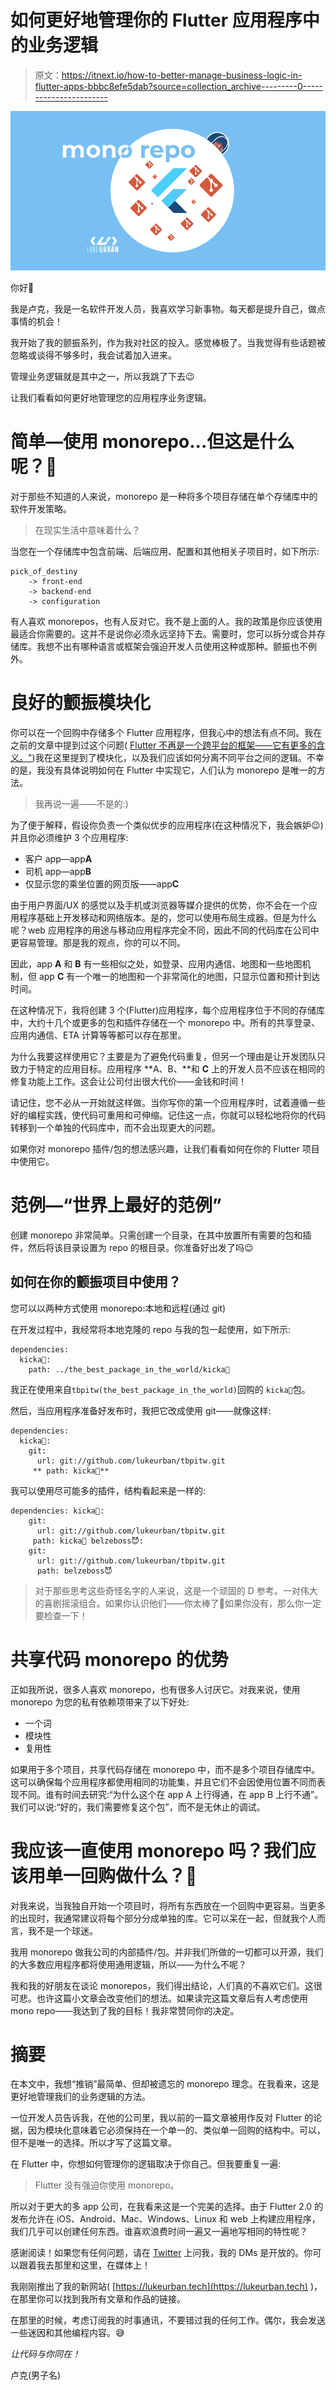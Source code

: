 # 如何更好地管理你的 Flutter 应用程序中的业务逻辑

> 原文：<https://itnext.io/how-to-better-manage-business-logic-in-flutter-apps-bbbc8efe5dab?source=collection_archive---------0----------------------->

![](img/4660fa08c6420af57081fb03e5df72fb.png)

你好👋

我是卢克，我是一名软件开发人员，我喜欢学习新事物。每天都是提升自己，做点事情的机会！

我开始了我的颤振系列，作为我对社区的投入。感觉棒极了。当我觉得有些话题被忽略或谈得不够多时，我会试着加入进来。

管理业务逻辑就是其中之一，所以我跳了下去😉

让我们看看如何更好地管理您的应用程序业务逻辑。

# 简单—使用 monorepo...但这是什么呢？🧐

对于那些不知道的人来说，monorepo 是一种将多个项目存储在单个存储库中的软件开发策略。

> 在现实生活中意味着什么？

当您在一个存储库中包含前端、后端应用、配置和其他相关子项目时，如下所示:

```
pick_of_destiny
    -> front-end
    -> backend-end
    -> configuration
```

有人喜欢 monorepos，也有人反对它。我不是上面的人。我的政策是你应该使用最适合你需要的。这并不是说你必须永远坚持下去。需要时，您可以拆分或合并存储库。我想不出有哪种语言或框架会强迫开发人员使用这种或那种。颤振也不例外。

# 良好的颤振模块化

你可以在一个回购中存储多个 Flutter 应用程序，但我心中的想法有点不同。我在之前的文章中提到过这个问题( [Flutter 不再是一个跨平台的框架——它有更多的含义。"](/flutter-is-no-longer-a-cross-platform-framework-b53c87b14c39))我在这里提到了模块化，以及我们应该如何分离不同平台之间的逻辑。不幸的是，我没有具体说明如何在 Flutter 中实现它，人们认为 monorepo 是唯一的方法。

> 我再说一遍——不是的:)

为了便于解释，假设你负责一个类似优步的应用程序(在这种情况下，我会嫉妒😉)并且你必须维护 3 个应用程序:

*   客户 app—app**A**
*   司机 app—app**B**
*   仅显示您的乘坐位置的网页版——app**C**

由于用户界面/UX 的感觉以及手机或浏览器等媒介提供的优势，你不会在一个应用程序基础上开发移动和网络版本。是的，您可以使用布局生成器。但是为什么呢？web 应用程序的用途与移动应用程序完全不同，因此不同的代码库在公司中更容易管理。那是我的观点，你的可以不同。

因此，app **A** 和 **B** 有一些相似之处，如登录、应用内通信、地图和一些地图机制，但 app **C** 有一个唯一的地图和一个非常简化的地图，只显示位置和预计到达时间。

在这种情况下，我将创建 3 个(Flutter)应用程序，每个应用程序位于不同的存储库中，大约十几个或更多的包和插件存储在一个 monorepo 中。所有的共享登录、应用内通信、ETA 计算等等都可以存在那里。

为什么我要这样使用它？主要是为了避免代码重复，但另一个理由是让开发团队只致力于特定的应用目标。应用程序 **A、B、**和 **C** 上的开发人员不应该在相同的修复功能上工作。这会让公司付出很大代价——金钱和时间！

请记住，您不必从一开始就这样做。当你写你的第一个应用程序时，试着遵循一些好的编程实践，使代码可重用和可伸缩。记住这一点，你就可以轻松地将你的代码转移到一个单独的代码库中，而不会出现更大的问题。

如果你对 monorepo 插件/包的想法感兴趣，让我们看看如何在你的 Flutter 项目中使用它。

# 范例—“世界上最好的范例”

创建 monorepo 非常简单。只需创建一个目录，在其中放置所有需要的包和插件，然后将该目录设置为 repo 的根目录。你准备好出发了吗😉

## 如何在你的颤振项目中使用？

您可以以两种方式使用 monorepo:本地和远程(通过 git)

在开发过程中，我经常将本地克隆的 repo 与我的包一起使用，如下所示:

```
dependencies:
  kicka💩:
    path: ../the_best_package_in_the_world/kicka💩
```

我正在使用来自`tbpitw(the_best_package_in_the_world)`回购的 `kicka💩`包。

然后，当应用程序准备好发布时，我把它改成使用 git——就像这样:

```
dependencies:
  kicka💩:
    git:
      url: git://github.com/lukeurban/tbpitw.git
     ** path: kicka💩**
```

我可以使用尽可能多的插件，结构看起来是一样的:

```
dependencies: kicka💩:
    git:
      url: git://github.com/lukeurban/tbpitw.git
     path: kicka💩 belzeboss😈:
    git:
      url: git://github.com/lukeurban/tbpitw.git
      path: belzeboss😈
```

> 对于那些思考这些奇怪名字的人来说，这是一个顽固的 D 参考。一对伟大的喜剧摇滚组合。如果你认识他们——你太棒了🤘如果你没有，那么你一定要检查一下！

# 共享代码 monorepo 的优势

正如我所说，很多人喜欢 monorepo，也有很多人讨厌它。对我来说，使用 monorepo 为您的私有依赖项带来了以下好处:

*   一个词
*   模块性
*   复用性

如果用于多个项目，共享代码存储在 monorepo 中，而不是多个项目存储库中。这可以确保每个应用程序都使用相同的功能集，并且它们不会因使用位置不同而表现不同。谁有时间去研究:“为什么这个在 app A 上行得通，在 app B 上行不通”。我们可以说:“好的，我们需要修复这个包”，而不是无休止的调试。

# 我应该一直使用 monorepo 吗？我们应该用单一回购做什么？🥸

对我来说，当我独自开始一个项目时，将所有东西放在一个回购中更容易。当更多的出现时，我通常建议将每个部分分成单独的库。它可以呆在一起，但就我个人而言，我不是一个球迷。

我用 monorepo 做我公司的内部插件/包。并非我们所做的一切都可以开源，我们的大多数应用程序都将使用通用逻辑，所以——为什么不呢？

我和我的好朋友在谈论 monorepos，我们得出结论，人们真的不喜欢它们。这很可悲。也许这篇小文章会改变他们的想法。如果读完这篇文章后有人考虑使用 mono repo——我达到了我的目标！我非常赞同你的决定。

# 摘要

在本文中，我想“推销”最简单、但却被遗忘的 monorepo 理念。在我看来，这是更好地管理我们的业务逻辑的方法。

一位开发人员告诉我，在他的公司里，我以前的一篇文章被用作反对 Flutter 的论据，因为模块化意味着它必须保持在一个单一的、类似单一回购的结构中。可以，但不是唯一的选择。所以才写了这篇文章。

在 Flutter 中，你想如何管理你的逻辑取决于你自己。但我要重复一遍:

> Flutter 没有强迫你使用 monorepo。

所以对于更大的多 app 公司，在我看来这是一个完美的选择。由于 Flutter 2.0 的发布允许在 iOS、Android、Mac、Windows、Linux 和 web 上构建应用程序，我们几乎可以创建任何东西。谁喜欢浪费时间一遍又一遍地写相同的特性呢？

感谢阅读！如果您有任何问题，请在 [Twitter](https://twitter.com/ThatLukeUrban) 上问我，我的 DMs 是开放的。你可以跟着我去那里和这里，在媒体上！

我刚刚推出了我的新网站( [https://lukeurban.tech](https://lukeurban.tech) )，在那里你可以找到我所有文章和作品的链接。

在那里的时候，考虑订阅我的时事通讯，不要错过我的任何工作。偶尔，我会发送一些迷因和其他编程内容。😅

*让代码与你同在！*

卢克(男子名)